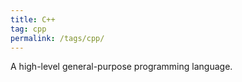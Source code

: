 ```yaml
---
title: C++
tag: cpp
permalink: /tags/cpp/
---
```


A high-level general-purpose programming language.

<!-- TODO -->
